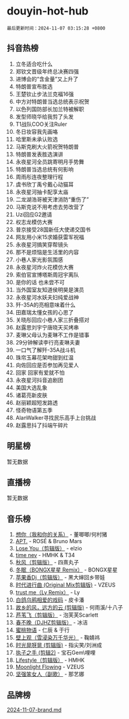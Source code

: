 # douyin-hot-hub

`最后更新时间：2024-11-07 03:15:28 +0800`

## 抖音热榜

1. 立冬适合吃什么
1. 郑钦文晋级年终总决赛四强
1. 进博会的“含金量”又上升了
1. 特朗普宣布胜选
1. 王楚钦止步法兰克福16强
1. 中方对特朗普当选总统表示祝贺
1. 以色列国防部长加兰特被解职
1. 发型师晓华给我剪了头发
1. T1战队COO关注Ruler
1. 冬日妆容我先画咯
1. 哈里斯未承认败选
1. 马斯克刷大火箭祝贺特朗普
1. 特朗普发表胜选演讲
1. 永夜星河全员跳寄明月手势舞
1. 特朗普当选总统有何影响
1. 周雨彤连夜整理行程
1. 虞书欣丁禹兮戴心动猫耳
1. 永夜星河抽卡配享太庙
1. 二龙湖浩哥被天津消防“重伤了”
1. 马斯克说不用考虑去劳改营了
1. Uzi回应G2邀请
1. 权志龙模仿大赛
1. 普京接受28国新任大使递交国书
1. 网友用小米15求婚获雷军祝福
1. 永夜星河搞笑穿帮镜头
1. 那不是烦恼是生活里的内容
1. 小巷人家光影氛围感
1. 永夜星河炸火花模仿大赛
1. 索伯官宣博塔斯周冠宇离队
1. 是你的话 也未尝不可
1. 当外国室友知道侯明昊是演员
1. 永夜星河水妖夫妇纯爱战神
1. 歼-35A的亮相意味着什么
1. 田嘉瑞太懂女孩的心思了
1. 关晓彤回应小巷人家三折叠搭对
1. 赵露思刘宇宁唐晓天买烤串
1. 麦琳父母认为麦琳不工作是错事
1. 29分钟解读李行亮麦琳夫妻
1. 一口气了解歼-35A战斗机
1. 珠帘玉幕花架吻甜到红温
1. 向佐回应是否参加再见爱人
1. 回家 回家有爱就不怕
1. 永夜星河抖音追剧团
1. 美国大选乱象
1. 诸葛亮新皮肤
1. 赵丽颖超短发路透
1. 怪奇物语第五季
1. AlanWalker寻找民乐高手上台挑战
1. 赵露思抖了抖端午碎片

## 明星榜

暂无数据

## 直播榜

暂无数据

## 音乐榜

1. [想你（我和你的关系）](https://sf5-hl-cdn-tos.douyinstatic.com/obj/tos-cn-ve-2774/o8QxhcOBDYYX0zqKCjFVQXZ3RBffnRBQEogitG) - 董唧唧/何村猪
1. [APT.](https://sf5-hl-cdn-tos.douyinstatic.com/obj/tos-cn-ve-2774/oUIcRnUtZBV1JgZtxIMCAiiBSVBSEEOCFfkeMQ) - ROSÉ & Bruno Mars
1. [Lose You（剪辑版）](https://sf5-hl-cdn-tos.douyinstatic.com/obj/tos-cn-ve-2774/og9yxQxAWI86iBNr9ojBFMoWTIvDZZb8HwiGY) - elzio
1. [time nev](https://sf5-hl-cdn-tos.douyinstatic.com/obj/tos-cn-ve-2774/oc6aICzpzBCWrhCvDVi2AZmQLt0gIBxfMEfd6i) - HMHK & T34
1. [秋风（剪辑版）](https://sf3-cdn-tos.douyinstatic.com/obj/tos-cn-ve-2774/ocGaU84LfAfzMd2wbXdQFpCGhBiXg82JNMRRie) - 四熹丸子
1. [冬眠（BONGX星星 Remix）](https://sf5-hl-cdn-tos.douyinstatic.com/obj/tos-cn-ve-2774/oMCfFFoE3LwQ7agAgOIG4ieExqkeAsxNBEkLdz) - BONGX星星
1. [苹果香Dj（剪辑版）](https://sf5-hl-cdn-tos.douyinstatic.com/obj/tos-cn-ve-2774/oEeIEQbYGAOspCTRAIeYF4Ok8LgZ8NBaRe4ztR) - 黑大婶回乡带娃
1. [时代进行曲 (Original Mix剪辑版)](https://sf3-cdn-tos.douyinstatic.com/obj/tos-cn-ve-2774/oYrssziLdrtiW6cKABM8n5Vfc2xwXiIBInoAkn) - VZEUS
1. [trust me（Ly Remix）](https://sf6-cdn-tos.douyinstatic.com/obj/tos-cn-ve-2774/oUo1M8fz5AfmMSExABQQKFE0eCMWgsiccfqrMA) - Ly
1. [白鸽乌鸦相爱的戏码](https://sf5-hl-cdn-tos.douyinstatic.com/obj/tos-cn-ve-2774/oMVVEf6eDAOmFtNtCsEqKpIorBDM8Nkg6TZRqC) - 皮卡潘
1. [故乡的风，远方的云 (剪辑版)](https://sf3-cdn-tos.douyinstatic.com/obj/tos-cn-ve-2774/ooPEdiZMrAAWisczq1WXoZYGU6GxII2UUBvYI) - 何雨溪/十八子
1. [芦苇飞（剪辑版）](https://sf3-cdn-tos.douyinstatic.com/obj/tos-cn-ve-2774/ok3IaChjEFFoK3FAMzXDEgfpeE6Al3Nv2BnfCW) - 泡芙芙Scarlett
1. [春不晚（DJHZ剪辑版）](https://sf5-hl-cdn-tos.douyinstatic.com/obj/tos-cn-ve-2774/osEZa7YZ6wNo9QDABgfGFaCQKRQTNafsBJDnKt) - 冰洁
1. [蜜桃物语](https://sf5-hl-cdn-tos.douyinstatic.com/obj/tos-cn-ve-2774/oIhOSCZtIACtYU4XQkngiW9kCBfVD1Fz9IYeqL) - 仁辰 & 于行
1. [壁上观（雪浸染万千华光）](https://sf5-hl-cdn-tos.douyinstatic.com/obj/tos-cn-ve-2774/ocIizBMxWi8vA8UdAMIYdYCjgBB5Z3WZWxrvY) - 鞠婧祎
1. [时光晃呀晃 (剪辑版)](https://sf5-hl-cdn-tos.douyinstatic.com/obj/tos-cn-ve-2774/o8ACeQem3gwI1x3GIYGAfKG0LJebKFRJDwRwyW) - 指尖笑/刘洲成
1. [执子之手 (剪辑2)](https://sf5-hl-cdn-tos.douyinstatic.com/obj/tos-cn-ve-2774/oUoZLQjCc31XzqsBnBQUNgeKtYPBcgbFDwtfcu) - 宝石Gem\哩哩
1. [Lifestyle（剪辑版）](https://sf5-hl-cdn-tos.douyinstatic.com/obj/tos-cn-ve-2774/owfqGgjwG3V5lCLaAIezFMeg3LtuKNBaZKgzPV) - HMHK
1. [Moonlight Flowing](https://sf5-hl-cdn-tos.douyinstatic.com/obj/tos-cn-ve-2774/oopZsCtRnQgOhEYmv9FfBBgwmeaQmWQQZED9tN) - VZEUS
1. [坚强笨女人（副歌）](https://sf5-hl-cdn-tos.douyinstatic.com/obj/tos-cn-ve-2774/ospNInQiZvGWyBVg5zkNsAMct5uJIg1CrZiPL) - 那艺娜

## 品牌榜

[2024-11-07-brand.md](2024-11-07-brand.md)
